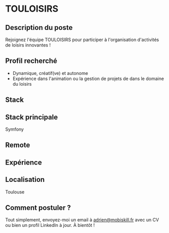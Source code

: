 # TOULOISIRS

## Description du poste

Rejoignez l'équipe TOULOISIRS pour participer à l'organisation d'activités de loisirs innovantes !

## Profil recherché

- Dynamique, créatif(ve) et autonome
- Expérience dans l'animation ou la gestion de projets de dans le domaine du loisirs

## Stack


## Stack principale
Symfony

## Remote


## Expérience


## Localisation
Toulouse

## Comment postuler ?

Tout simplement, envoyez-moi un email à adrien@mobiskill.fr avec un CV ou bien un profil LinkedIn à jour. À bientôt !
